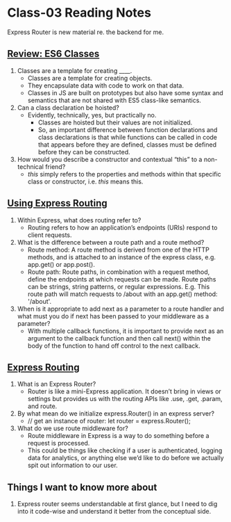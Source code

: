 # Class-03 Reading Notes

Express Router is new material re. the backend for me.

## [Review: ES6 Classes](https://developer.mozilla.org/en-US/docs/Web/JavaScript/Reference/Classes)

1. Classes are a template for creating ____.
    * Classes are a template for creating objects.
    * They encapsulate data with code to work on that data.
    * Classes in JS are built on prototypes but also have some syntax and semantics that are not shared with ES5 class-like semantics.
2. Can a class declaration be hoisted?
    * Evidently, technically, yes, but practically no.
      * Classes are hoisted but their values are not initialized.
      * So, an important difference between function declarations and class declarations is that while functions can be called in code that appears before they are defined, classes must be defined before they can be constructed.
3. How would you describe a constructor and contextual “this” to a non-technical friend?
    * *this* simply refers to the properties and methods within that specific class or constructor, i.e. *this* means this.

## [Using Express Routing](https://expressjs.com/en/guide/routing.html)

1. Within Express, what does routing refer to?
    * Routing refers to how an application’s endpoints (URIs) respond to client requests.
2. What is the difference between a route path and a route method?
    * Route method: A route method is derived from one of the HTTP methods, and is attached to an instance of the express class, e.g. app.get() or app.post().
    * Route path: Route paths, in combination with a request method, define the endpoints at which requests can be made. Route paths can be strings, string patterns, or regular expressions.  E.g. This route path will match requests to /about with an app.get() method: '/about'.
3. When is it appropriate to add next as a parameter to a route handler and what must you do if next has been passed to your middleware as a parameter?
    * With multiple callback functions, it is important to provide next as an argument to the callback function and then call next() within the body of the function to hand off control to the next callback.

## [Express Routing](https://www.digitalocean.com/community/tutorials/learn-to-use-the-new-router-in-expressjs-4)

1. What is an Express Router?
    * Router is like a mini-Express application. It doesn’t bring in views or settings but provides us with the routing APIs like .use, .get, .param, and route.
2. By what mean do we initialize express.Router() in an express server?
    * // get an instance of router: let router = express.Router();
3. What do we use route middleware for?
    * Route middleware in Express is a way to do something before a request is processed.
    * This could be things like checking if a user is authenticated, logging data for analytics, or anything else we’d like to do before we actually spit out information to our user.

## Things I want to know more about

1. Express router seems understandable at first glance, but I need to dig into it code-wise and understand it better from the conceptual side.